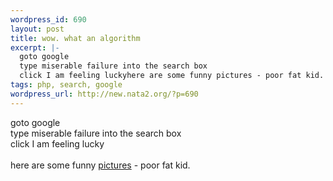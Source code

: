 ```yaml
--- 
wordpress_id: 690
layout: post
title: wow. what an algorithm
excerpt: |-
  goto google
  type miserable failure into the search box
  click I am feeling luckyhere are some funny pictures - poor fat kid.
tags: php, search, google
wordpress_url: http://new.nata2.org/?p=690
---
```

goto google<br/>
type miserable failure into the search box<bR>
click I am feeling lucky<br/><br/>here are some funny <a href="http://www.revscene.net/forums/showthread.php?s=eabe19d6ada52ac1b7cce4bfed338945&threadid=167092&perpage=40&pagenumber=1">pictures</a> - poor fat kid.
